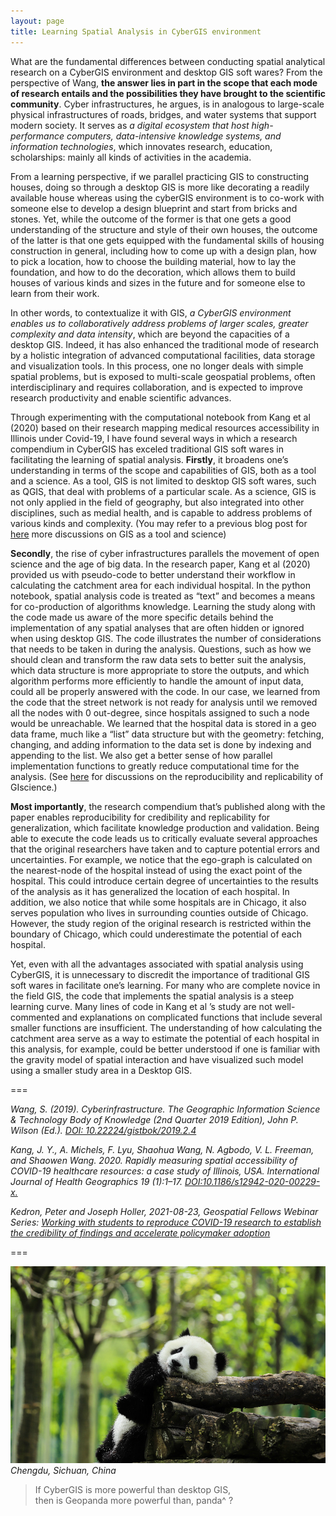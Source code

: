 ```yaml
---
layout: page
title: Learning Spatial Analysis in CyberGIS environment
---
```


What are the fundamental differences between conducting spatial analytical research on a CyberGIS environment and desktop GIS soft wares? From the perspective of Wang, **the answer lies in part in the scope that each mode of research entails and the possibilities they have brought to the scientific community**. Cyber infrastructures, he argues, is in analogous to large-scale physical infrastructures of roads, bridges, and water systems that support modern society. It serves as *a digital ecosystem that host high-performance computers, data-intensive knowledge systems, and information technologies*, which innovates research, education, scholarships: mainly all kinds of activities in the academia.

From a learning perspective, if we parallel practicing GIS to constructing houses, doing so through a desktop GIS is more like decorating a readily available house whereas using the cyberGIS environment is to co-work with someone else to develop a design blueprint and start from bricks and stones. Yet, while the outcome of the former is that one gets a good understanding of the structure and style of their own houses, the outcome of the latter is that one gets equipped with the fundamental skills of housing construction in general, including how to come up with a design plan, how to pick a location, how to choose the building material, how to lay the foundation, and how to do the decoration, which allows them to build houses of various kinds and sizes in the future and for someone else to learn from their work.

In other words, to contextualize it with GIS, *a CyberGIS environment enables us to collaboratively address problems of larger scales, greater complexity and data intensity*, which are beyond the capacities of a desktop GIS. Indeed, it has also enhanced the traditional mode of research by a holistic integration of advanced computational facilities, data storage and visualization tools. In this process, one no longer deals with simple spatial problems, but is exposed to multi-scale geospatial problems, often interdisciplinary and requires collaboration, and is expected to improve research productivity and enable scientific advances.

Through experimenting with the computational notebook from Kang et al (2020) based on their research mapping medical resources accessibility in Illinois under Covid-19, I have found several ways in which a research compendium in CyberGIS has exceled traditional GIS soft wares in facilitating the learning of spatial analysis. **Firstly**, it broadens one’s understanding in terms of the scope and capabilities of GIS, both as a tool and a science. As a tool, GIS is not limited to desktop GIS soft wares, such as QGIS, that deal with problems of a particular scale. As a science, GIS is not only applied in the field of geography, but also integrated into other disciplines, such as medial health, and is capable to address problems of various kinds and complexity. (You may refer to a previous blog post for [here](science_tool) more discussions on GIS as a tool and science)

**Secondly**, the rise of cyber infrastructures parallels the movement of open science and the age of big data. In the research paper, Kang et al (2020) provided us with pseudo-code to better understand their workflow in calculating the catchment area for each individual hospital. In the python notebook, spatial analysis code is treated as “text” and becomes a means for co-production of algorithms knowledge. Learning the study along with the code made us aware of the more specific details behind the implementation of any spatial analyses that are often hidden or ignored when using desktop GIS. The code illustrates the number of considerations that needs to be taken in during the analysis. Questions, such as how we should clean and transform the raw data sets to better suit the analysis, which data structure is more appropriate to store the outputs, and which algorithm performs more efficiently to handle the amount of input data, could all be properly answered with the code. In our case, we learned from the code that the street network is not ready for analysis until we removed all the nodes with 0 out-degree, since hospitals assigned to such a node would be unreachable. We learned that the hospital data is stored in a geo data frame, much like a “list” data structure but with the geometry: fetching, changing, and adding information to the data set is done by indexing and appending to the list. We also get a better sense of how parallel implementation functions to greatly reduce computational time for the analysis.
(See [here](r_r) for discussions on the reproducibility and replicability of GIscience.)

**Most importantly**, the research compendium that’s published along with the paper enables reproducibility for credibility and replicability for generalization, which facilitate knowledge production and validation. Being able to execute the code leads us to critically evaluate several approaches that the original researchers have taken and to capture potential errors and uncertainties. For example, we notice that the ego-graph is calculated on the nearest-node of the hospital instead of using the exact point of the hospital. This could introduce certain degree of uncertainties to the results of the analysis as it has generalized the location of each hospital. In addition, we also notice that while some hospitals are in Chicago, it also serves population who lives in surrounding counties outside of Chicago. However, the study region of the original research is restricted within the boundary of Chicago, which could underestimate the potential of each hospital.

Yet, even with all the advantages associated with spatial analysis using CyberGIS, it is unnecessary to discredit the importance of traditional GIS soft wares in facilitate one’s learning. For many who are complete novice in the field GIS, the code that implements the spatial analysis is a steep learning curve. Many lines of code in Kang et al ’s study are not well-commented and explanations on complicated functions that include several smaller functions are insufficient. The understanding of how calculating the catchment area serve as a way to estimate the potential of each hospital in this analysis, for example, could be better understood if one is familiar with the gravity model of spatial interaction and have visualized such model using a smaller study area in a Desktop GIS.


===

*Wang, S. (2019). Cyberinfrastructure. The Geographic Information Science & Technology Body of Knowledge (2nd Quarter 2019 Edition), John P. Wilson (Ed.). [DOI: 10.22224/gistbok/2019.2.4](https://gistbok.ucgis.org/bok-topics/cyberinfrastructure)*

*Kang, J. Y., A. Michels, F. Lyu, Shaohua Wang, N. Agbodo, V. L. Freeman, and Shaowen Wang. 2020. Rapidly measuring spatial accessibility of COVID-19 healthcare resources: a case study of Illinois, USA. International Journal of Health Geographics 19 (1):1–17. [DOI:10.1186/s12942-020-00229-x.](https://ij-healthgeographics.biomedcentral.com/articles/10.1186/s12942-020-00229-x)*

*Kedron, Peter and Joseph Holler, 2021-08-23, Geospatial Fellows Webinar Series: [Working with students to reproduce COVID-19 research to establish the credibility of findings and accelerate policymaker adoption](https://aag-geospatialfellows-series.secure-platform.com/a/solicitations/16/sessiongallery/250)*

===

![panda](assets/panda.jpg)
*Chengdu, Sichuan, China*

> If CyberGIS is more powerful than desktop GIS,   
> then is Geopanda more powerful than, panda^ ?
